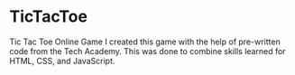 # TicTacToe
Tic Tac Toe Online Game
I created this game with the help of pre-written code from the Tech Academy. 
This was done to combine skills learned for HTML, CSS, and JavaScript.
